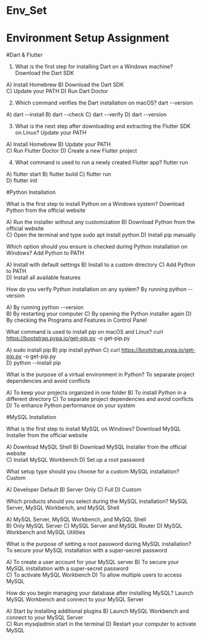 # Env_Set

# Environment Setup Assignment

#Dart & Flutter

1. What is the first step for installing Dart on a Windows machine?   Download the Dart SDK 

A) Install Homebrew
B) Download the Dart SDK                                          
C) Update your PATH
D) Run Dart Doctor


2. Which command verifies the Dart installation on macOS?  dart --version 

A) dart --install
B) dart --check
C) dart --verify
D) dart --version                                  


3. What is the next step after downloading and extracting the Flutter SDK on Linux?  Update your PATH

A) Install Homebrew
B) Update your PATH                                   
C) Run Flutter Doctor
D) Create a new Flutter project


4. What command is used to run a newly created Flutter app? flutter run

A) flutter start
B) flutter build
C) flutter run                             
D) flutter init


#Python Installation

What is the first step to install Python on a Windows system?   Download Python from the official website  

A) Run the installer without any customization
B) Download Python from the official website                                             
C) Open the terminal and type sudo apt install python
D) Install pip manually

Which option should you ensure is checked during Python installation on Windows?  Add Python to PATH   

A) Install with default settings
B) Install to a custom directory
C) Add Python to PATH                                                            
D) Install all available features

How do you verify Python installation on any system? By running python --version  

A) By running python --version                                                 
B) By restarting your computer
C) By opening the Python installer again
D) By checking the Programs and Features in Control Panel

What command is used to install pip on macOS and Linux?  curl https://bootstrap.pypa.io/get-pip.py -o get-pip.py   

A) sudo install pip
B) pip install python
C) curl https://bootstrap.pypa.io/get-pip.py -o get-pip.py                      
D) python --install pip
 
What is the purpose of a virtual environment in Python?  To separate project dependencies and avoid conflicts

A) To keep your projects organized in one folder
B) To install Python in a different directory
C) To separate project dependencies and avoid conflicts                            
D) To enhance Python performance on your system

#MySQL Installation

What is the first step to install MySQL on Windows?   Download MySQL Installer from the official website 

A) Download MySQL Shell
B) Download MySQL Installer from the official website                                   
C) Install MySQL Workbench
D) Set up a root password

What setup type should you choose for a custom MySQL installation? Custom

A) Developer Default
B) Server Only
C) Full
D) Custom                                                                           

Which products should you select during the MySQL installation?  MySQL Server, MySQL Workbench, and MySQL Shell 

A) MySQL Server, MySQL Workbench, and MySQL Shell                                    
B) Only MySQL Server
C) MySQL Server and MySQL Router
D) MySQL Workbench and MySQL Utilities

What is the purpose of setting a root password during MySQL installation? To secure your MySQL installation with a super-secret password  

A) To create a user account for your MySQL server
B) To secure your MySQL installation with a super-secret password                           
C) To activate MySQL Workbench 
D) To allow multiple users to access MySQL

How do you begin managing your database after installing MySQL? Launch MySQL Workbench and connect to your MySQL Server 

A) Start by installing additional plugins
B) Launch MySQL Workbench and connect to your MySQL Server                                       
C) Run mysqladmin start in the terminal
D) Restart your computer to activate MySQL
